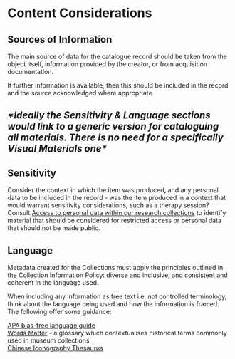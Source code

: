 # Content Considerations

## Sources of Information

The main source of data for the catalogue record should be taken from the object itself, information provided by the creator, or from acquisition documentation.

If further information is available, then this should be included in the record and the source acknowledged where appropriate.

## _\*Ideally the Sensitivity & Language sections would link to a generic version for cataloguing all materials. There is no need for a specifically Visual Materials one\*_

## Sensitivity 

Consider the context in which the item was produced, and any personal data to be included in the record - was the item produced in a context that would warrant sensitivity considerations, such as a therapy session? Consult [Access to personal data within our research collections](http://wellcomelibrary.org/content/documents/policy-documents/access-to-personal-data.pdf) to identify material that should be considered for restricted access or personal data that should not be made public.

## Language

Metadata created for the Collections must apply the principles outlined in the Collection Information Policy: diverse and inclusive, and consistent and coherent in the language used.

When including any information as free text i.e. not controlled terminology, think about the language being used and how the information is framed. The following offer some guidance:

[APA bias-free language guide](https://apastyle.apa.org/style-grammar-guidelines/bias-free-language)  
[Words Matter](https://www.tropenmuseum.nl/en/about-tropenmuseum/words-matter-publication) - a glossary which contextualises historical terms commonly used in museum collections.  
[Chinese Iconography Thesaurus ](https://chineseiconography.org/thes/1)

